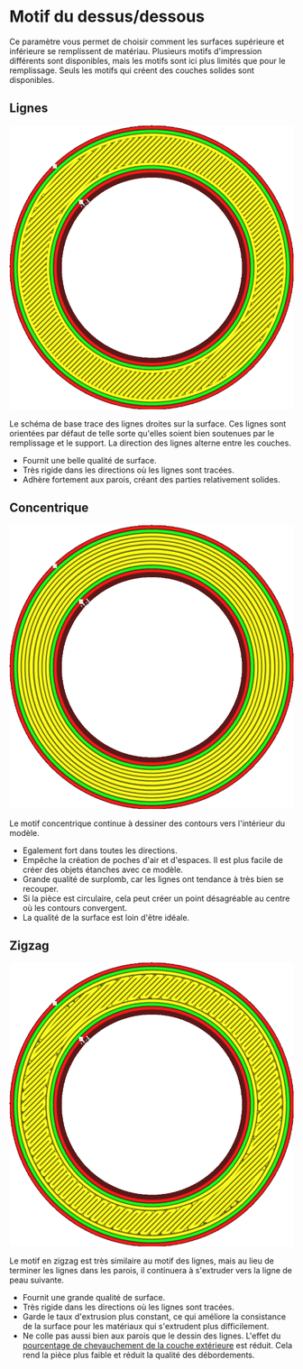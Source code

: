 Motif du dessus/dessous
====
Ce paramètre vous permet de choisir comment les surfaces supérieure et inférieure se remplissent de matériau. Plusieurs motifs d'impression différents sont disponibles, mais les motifs sont ici plus limités que pour le remplissage. Seuls les motifs qui créent des couches solides sont disponibles.

Lignes
---
![Lignes](../../../articles/images/top_bottom_pattern_lines.png)

Le schéma de base trace des lignes droites sur la surface. Ces lignes sont orientées par défaut de telle sorte qu'elles soient bien soutenues par le remplissage et le support. La direction des lignes alterne entre les couches.
* Fournit une belle qualité de surface.
* Très rigide dans les directions où les lignes sont tracées.
* Adhère fortement aux parois, créant des parties relativement solides.

Concentrique
----
![Concentrique](../../../articles/images/top_bottom_pattern_concentric.png)

Le motif concentrique continue à dessiner des contours vers l'intérieur du modèle.
* Egalement fort dans toutes les directions.
* Empêche la création de poches d'air et d'espaces. Il est plus facile de créer des objets étanches avec ce modèle.
* Grande qualité de surplomb, car les lignes ont tendance à très bien se recouper.
* Si la pièce est circulaire, cela peut créer un point désagréable au centre où les contours convergent.
* La qualité de la surface est loin d'être idéale.

Zigzag
---
![Zigzag](../../../articles/images/top_bottom_pattern_zigzag.png)

Le motif en zigzag est très similaire au motif des lignes, mais au lieu de terminer les lignes dans les parois, il continuera à s'extruder vers la ligne de peau suivante.
* Fournit une grande qualité de surface.
* Très rigide dans les directions où les lignes sont tracées.
* Garde le taux d'extrusion plus constant, ce qui améliore la consistance de la surface pour les matériaux qui s'extrudent plus difficilement.
* Ne colle pas aussi bien aux parois que le dessin des lignes. L'effet du [pourcentage de chevauchement de la couche extérieure](skin_overlap.md) est réduit. Cela rend la pièce plus faible et réduit la qualité des débordements.


